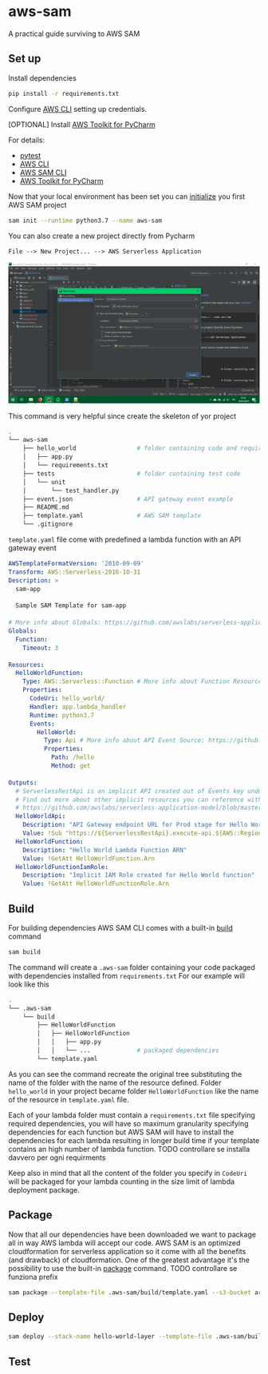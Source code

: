 # aws-sam
A practical guide surviving to AWS SAM

## Set up

Install dependencies  
```bash
pip install -r requirements.txt
```

Configure [AWS CLI](https://docs.aws.amazon.com/en_us/cli/latest/userguide/cli-chap-configure.html) setting up credentials.

[OPTIONAL] Install [AWS Toolkit for PyCharm](https://docs.aws.amazon.com/en_us/toolkit-for-jetbrains/latest/userguide/setup-toolkit.html)

For details:
- [pytest](https://docs.pytest.org/en/latest/)
- [AWS CLI](https://docs.aws.amazon.com/en_us/cli/latest/userguide/cli-chap-install.html)
- [AWS SAM CLI](https://docs.aws.amazon.com/en_us/serverless-application-model/latest/developerguide/serverless-sam-cli-install.html)
- [AWS Toolkit for PyCharm](https://aws.amazon.com/it/pycharm/)

Now that your local environment has been set you can [initialize](https://docs.aws.amazon.com/en_us/serverless-application-model/latest/developerguide/sam-cli-command-reference-sam-init.html) you first AWS SAM project 
```bash
sam init --runtime python3.7 --name aws-sam
```
You can also create a new project directly from Pycharm 
```
File --> New Project... --> AWS Serverless Application 
```
![PycCharm create project](images/pycharm_create_project.png)

This command is very helpful since create the skeleton of yor project 

```bash
.
└── aws-sam                         
    ├── hello_world                 # folder containing code and requirements of our lambda function
    │   ├── app.py
    │   └── requirements.txt
    ├── tests                       # folder containing test code
    │   └── unit
    │       └── test_handler.py
    ├── event.json                  # API gateway event example
    ├── README.md
    ├── template.yaml               # AWS SAM template 
    └── .gitignore
```

`template.yaml` file come with predefined a lambda function with an API gateway event

```yaml
AWSTemplateFormatVersion: '2010-09-09'
Transform: AWS::Serverless-2016-10-31
Description: >
  sam-app

  Sample SAM Template for sam-app

# More info about Globals: https://github.com/awslabs/serverless-application-model/blob/master/docs/globals.rst
Globals:
  Function:
    Timeout: 3

Resources:
  HelloWorldFunction:
    Type: AWS::Serverless::Function # More info about Function Resource: https://github.com/awslabs/serverless-application-model/blob/master/versions/2016-10-31.md#awsserverlessfunction
    Properties:
      CodeUri: hello_world/
      Handler: app.lambda_handler
      Runtime: python3.7
      Events:
        HelloWorld:
          Type: Api # More info about API Event Source: https://github.com/awslabs/serverless-application-model/blob/master/versions/2016-10-31.md#api
          Properties:
            Path: /hello
            Method: get

Outputs:
  # ServerlessRestApi is an implicit API created out of Events key under Serverless::Function
  # Find out more about other implicit resources you can reference within SAM
  # https://github.com/awslabs/serverless-application-model/blob/master/docs/internals/generated_resources.rst#api
  HelloWorldApi:
    Description: "API Gateway endpoint URL for Prod stage for Hello World function"
    Value: !Sub "https://${ServerlessRestApi}.execute-api.${AWS::Region}.amazonaws.com/Prod/hello/"
  HelloWorldFunction:
    Description: "Hello World Lambda Function ARN"
    Value: !GetAtt HelloWorldFunction.Arn
  HelloWorldFunctionIamRole:
    Description: "Implicit IAM Role created for Hello World function"
    Value: !GetAtt HelloWorldFunctionRole.Arn

```
## Build
For building dependencies AWS SAM CLI comes with a built-in [build](https://docs.aws.amazon.com/en_us/serverless-application-model/latest/developerguide/sam-cli-command-reference-sam-build.html) command 
```bash
sam build
```

The command will create a `.aws-sam` folder containing your code packaged with dependencies installed from `requirements.txt`
For our example will look like this
```bash
.
└── .aws-sam
    └── build
        ├── HelloWorldFunction
        │   ├── HelloWorldFunction 
        │   │   ├── app.py   
        │   │   └── ...             # packaged dependencies
        └── template.yaml
```
As you can see the command recreate the original tree substituting the name of the folder with the name of the resource defined.
Folder `hello_world` in your project became folder `HelloWorldFunction` like the name of the resource in `template.yaml` file.

Each of your lambda folder must contain a `requirements.txt` file specifying required dependencies, you will have so
maximum granularity specifying dependencies for each function but AWS SAM will have to install the dependencies for each 
lambda resulting in longer build time if your template contains an high number of lambda function.
TODO controllare se installa davvero per ogni requirments 

Keep also in mind that all the content of the folder you specify in `CodeUri` will be packaged for your lambda counting 
in the size limit of lambda deployment package.     
## Package
Now that all our dependencies have been downloaded we want to package all in way AWS lambda will accept our code.
AWS SAM is an optimized cloudformation for serverless application so it come with all the benefits (and drawback) of cloudformation.
One of the greatest advantage it's the possibility to use the built-in [package](https://docs.aws.amazon.com/en_us/serverless-application-model/latest/developerguide/sam-cli-command-reference-sam-package.html)
command.
TODO controllare se funziona prefix
```bash
sam package --template-file .aws-sam/build/template.yaml --s3-bucket artifact-bucket --s3-prefix aws-sam/versions/1 --output-template-file .aws-sam/build/template-packaged.yaml
```

## Deploy
```bash
sam deploy --stack-name hello-world-layer --template-file .aws-sam/build/template-packaged.yaml --capabilities CAPABILITY_IAM
```

## Test



